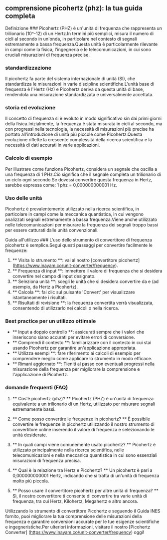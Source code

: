 ## comprensione picohertz (phz): la tua guida completa

Definizione ###
Picohertz (PHZ) è un'unità di frequenza che rappresenta un trilionario (10^-12) di un Hertz.In termini più semplici, misura il numero di cicli al secondo in un'onda, in particolare nel contesto di segnali estremamente a bassa frequenza.Questa unità è particolarmente rilevante in campi come la fisica, l'ingegneria e le telecomunicazioni, in cui sono cruciali misurazioni di frequenza precise.

### standardizzazione
Il picohertz fa parte del sistema internazionale di unità (SI), che standardizza le misurazioni in varie discipline scientifiche.L'unità base di frequenza è l'Hertz (Hz) e Picohertz deriva da questa unità di base, rendendola una misurazione standardizzata e universalmente accettata.

### storia ed evoluzione
Il concetto di frequenza si è evoluto in modo significativo sin dai primi giorni della fisica.Inizialmente, la frequenza è stata misurata in cicli al secondo, ma con progressi nella tecnologia, la necessità di misurazioni più precise ha portato all'introduzione di unità più piccole come Picohertz.Questa evoluzione riflette la crescente complessità della ricerca scientifica e la necessità di dati accurati in varie applicazioni.

### Calcolo di esempio
Per illustrare come funziona Picohertz, considera un segnale che oscilla a una frequenza di 1 PHz.Ciò significa che il segnale completa un trilionario di un ciclo ogni secondo.Se dovessi convertire questa frequenza in Hertz, sarebbe espressa come:
1 phz = 0,000000000001 Hz.

### Uso delle unità
Picohertz è prevalentemente utilizzato nella ricerca scientifica, in particolare in campi come la meccanica quantistica, in cui vengono analizzati segnali estremamente a bassa frequenza.Viene anche utilizzato nelle telecomunicazioni per misurare la frequenza dei segnali troppo bassi per essere catturati dalle unità convenzionali.

Guida all'utilizzo ###
L'uso dello strumento di convertitore di frequenza picohertz è semplice.Segui questi passaggi per convertire facilmente le frequenze:
1. ** Visita lo strumento **: vai al nostro [convertitore picohertz] (https://www.inayam.co/unit-converter/frequency).
2. ** Frequenza di input **: immettere il valore di frequenza che si desidera convertire nel campo di input designato.
3. ** Seleziona unità **: scegli le unità che si desidera convertire da e (ad esempio, da Hertz a Picohertz).
4. ** Calcola **: fai clic sul pulsante 'Convert' per visualizzare istantaneamente i risultati.
5. ** Risultati di revisione **: la frequenza convertita verrà visualizzata, consentendo di utilizzarlo nei calcoli o nella ricerca.

### Best practice per un utilizzo ottimale
- ** Input a doppio controllo **: assicurati sempre che i valori che inseriscono siano accurati per evitare errori di conversione.
- ** Comprendi il contesto **: familiarizzare con il contesto in cui stai usando Picohertz per garantire un'applicazione appropriata.
- ** Utilizza esempi **: fare riferimento ai calcoli di esempio per comprendere meglio come applicare lo strumento in modo efficace.
- ** Rimani aggiornato **: Tieniti al passo con eventuali progressi nella misurazione della frequenza per migliorare la comprensione e l'applicazione di Picohertz.

### domande frequenti (FAQ)

1. ** Cos'è picohertz (phz)? **
Picohertz (PHZ) è un'unità di frequenza equivalente a un trilionario di un Hertz, utilizzato per misurare segnali estremamente bassi.

2. ** Come posso convertire le frequenze in picohertz? **
È possibile convertire le frequenze in picohertz utilizzando il nostro strumento di convertitore online inserendo il valore di frequenza e selezionando le unità desiderate.

3. ** In quali campi viene comunemente usato picohertz? **
Picohertz è utilizzato principalmente nella ricerca scientifica, nelle telecomunicazioni e nella meccanica quantistica in cui sono essenziali misurazioni di frequenza precisa.

4. ** Qual è la relazione tra Hertz e Picohertz? **
Un picohertz è pari a 0,000000000001 Hertz, indicando che si tratta di un'unità di frequenza molto più piccola.

5. ** Posso usare il convertitore picohertz per altre unità di frequenza? **
Sì, il nostro convertitore ti consente di convertire tra varie unità di frequenza, tra cui Hertz, Kilohertz, Megahertz e altro ancora.

Utilizzando lo strumento di convertitore Picohertz e seguendo il Guida INES fornito, puoi migliorare la tua comprensione delle misurazioni della frequenza e garantire conversioni accurate per le tue esigenze scientifiche e ingegneristiche.Per ulteriori informazioni, visitare il nostro [Picohertz Converter] (https://www.inayam.co/unit-converter/frequency) oggi!
